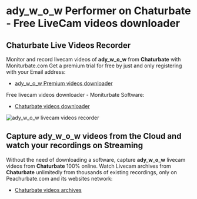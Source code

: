 # ady_w_o_w Performer on Chaturbate - Free LiveCam videos downloader

## Chaturbate Live Videos Recorder

Monitor and record livecam videos of **ady_w_o_w** from **Chaturbate** with Moniturbate.com
Get a premium trial for free by just and only registering with your Email address:
* [ady_w_o_w Premium videos downloader](https://moniturbate.com/request-demo-licence-key.html)

Free livecam videos downloader - Moniturbate Software:
* [Chaturbate videos downloader](https://moniturbate.com/moniturbate-download-software.html)

![ady_w_o_w livecam videos recorder](https://peachurnet.com/templates/moniturbate-software.png)


## Capture ady_w_o_w videos from the Cloud and watch your recordings on Streaming

Without the need of downloading a software, capture **ady_w_o_w** livecam videos from **Chaturbate** 100% online.
Watch Livecam archives from **Chaturbate** unlimitedly from thousands of existing recordings, only on Peachurbate.com and its websites network:
* [Chaturbate videos archives](https://peachurnet.com/)